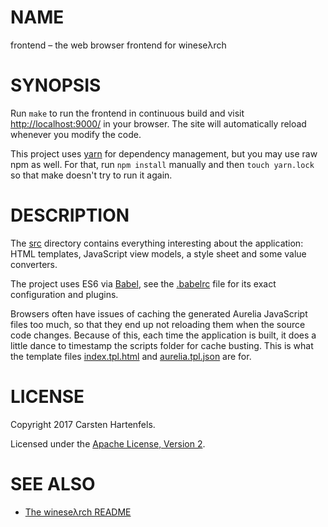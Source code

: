 # NAME

frontend – the web browser frontend for wineseλrch


# SYNOPSIS

Run `make` to run the frontend in continuous build and visit
<http://localhost:9000/> in your browser. The site will automatically reload
whenever you modify the code.

This project uses [yarn](https://yarnpkg.com/en/) for dependency management,
but you may use raw npm as well. For that, run `npm install` manually and then
`touch yarn.lock` so that make doesn't try to run it again.


# DESCRIPTION

The [src](src) directory contains everything interesting about the application:
HTML templates, JavaScript view models, a style sheet and some value
converters.

The project uses ES6 via [Babel](https://babeljs.io/), see the
[.babelrc](.babelrc) file for its exact configuration and plugins.

Browsers often have issues of caching the generated Aurelia JavaScript files
too much, so that they end up not reloading them when the source code changes.
Because of this, each time the application is built, it does a little dance to
timestamp the scripts folder for cache busting. This is what the template files
[index.tpl.html](index.tpl.html) and
[aurelia.tpl.json](aurelia_project/aurelia.tpl.json) are for.


# LICENSE

Copyright 2017 Carsten Hartenfels.

Licensed under the [Apache License, Version 2](../LICENSE).


# SEE ALSO

* [The wineseλrch README](../README.md)
